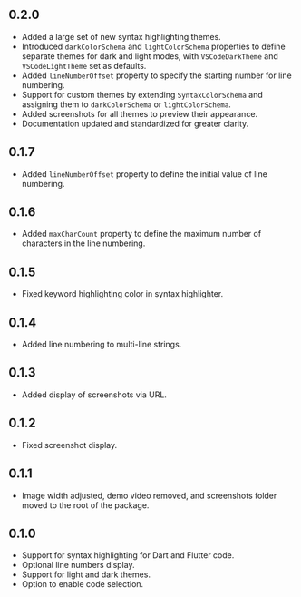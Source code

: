 ## 0.2.0

- Added a large set of new syntax highlighting themes.
- Introduced `darkColorSchema` and `lightColorSchema` properties to define separate themes for dark and light modes, with `VSCodeDarkTheme` and `VSCodeLightTheme` set as defaults.
- Added `lineNumberOffset` property to specify the starting number for line numbering.
- Support for custom themes by extending `SyntaxColorSchema` and assigning them to `darkColorSchema` or `lightColorSchema`.
- Added screenshots for all themes to preview their appearance.
- Documentation updated and standardized for greater clarity.

## 0.1.7

- Added `lineNumberOffset` property to define the initial value of line numbering.

## 0.1.6

- Added `maxCharCount` property to define the maximum number of characters in the line numbering.

## 0.1.5

- Fixed keyword highlighting color in syntax highlighter.

## 0.1.4

- Added line numbering to multi-line strings.

## 0.1.3

- Added display of screenshots via URL.

## 0.1.2

- Fixed screenshot display.

## 0.1.1

- Image width adjusted, demo video removed, and screenshots folder moved to the root of the package.

## 0.1.0

- Support for syntax highlighting for Dart and Flutter code.
- Optional line numbers display.
- Support for light and dark themes.
- Option to enable code selection.
